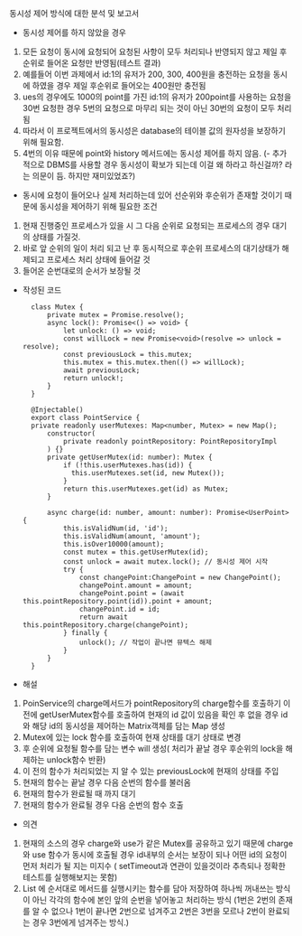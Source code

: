 동시성 제어 방식에 대한 분석 및 보고서

* 동시성 제어를 하지 않았을 경우
 1. 모든 요청이 동시에 요청되어 요청된 사항이 모두 처리되나 반영되지 않고 제일 후순위로 들어온 요청만 반영됨(테스트 결과)
 2. 예를들어 이번 과제에서 id:1의 유저가 200, 300, 400원을 충전하는 요청을 동시에 하였을 경우 제일 후순위로 들어오는 400원만 충전됨
 3. ues의 경우에도 1000의 point를 가진 id:1의 유저가 200point를 사용하는 요청을 30번 요청한 경우 5번의 요청으로 마무리 되는 것이 아닌 30번의 요청이 모두 처리됨
 4. 따라서 이 프로젝트에서의 동시성은 database의 테이블 값의 원자성을 보장하기 위해 필요함.
 5. 4번의 이유 때문에 point와 history 메서드에는 동시성 제어를 하지 않음.
   (- 추가적으로 DBMS를 사용할 경우 동시성이 확보가 되는데 이걸 왜 하라고 하신걸까? 라는 의문이 듬. 하지만 재미있었죠?)

* 동시에 요청이 들어오나 실제 처리하는데 있어 선순위와 후순위가 존재할 것이기 때문에 동시성을 제어하기 위해 필요한 조건
 1. 현재 진행중인 프로세스가 있을 시 그 다음 순위로 요청되는 프로세스의 경우 대기의 상태를 가질것.
 2. 바로 앞 순위의 일이 처리 되고 난 후 동시적으로 후순위 프로세스의 대기상태가 해제되고 프로세스 처리 상태에 들어갈 것
 3. 들어온 순번대로의 순서가 보장될 것

* 작성된 코드

        
        class Mutex {
        	private mutex = Promise.resolve();
        	async lock(): Promise<() => void> {
        		let unlock: () => void;
        		const willLock = new Promise<void>(resolve => unlock = resolve);
        		const previousLock = this.mutex;
        		this.mutex = this.mutex.then(() => willLock);
        		await previousLock;
        		return unlock!;
        	}
        }

        @Injectable()
        export class PointService {
        private readonly userMutexes: Map<number, Mutex> = new Map();
        	constructor(
        		private readonly pointRepository: PointRepositoryImpl
        	) {}
        	private getUserMutex(id: number): Mutex {
        		if (!this.userMutexes.has(id)) {
        		  this.userMutexes.set(id, new Mutex());
        		}
        		return this.userMutexes.get(id) as Mutex;
        	}

        	async charge(id: number, amount: number): Promise<UserPoint> {
        		this.isValidNum(id, 'id');
        		this.isValidNum(amount, 'amount');
        		this.isOver10000(amount);
        		const mutex = this.getUserMutex(id);
        		const unlock = await mutex.lock(); // 동시성 제어 시작
        		try {
        			const changePoint:ChangePoint = new ChangePoint();
        			changePoint.amount = amount;
        			changePoint.point = (await this.pointRepository.point(id)).point + amount;
        			changePoint.id = id;
        			return await this.pointRepository.charge(changePoint);
        		} finally {
        			unlock(); // 작업이 끝나면 뮤텍스 해제
        		}
        	}
        }

* 해설
 1. PoinService의 charge메서드가 pointRepository의 charge함수를 호출하기 이전에
    getUserMutex함수를 호출하여 현재의 id 값이 있음을 확인 후 없을 경우 id와 해당 id의 동시성을 제어하는 Matrix객체를 담는 Map 생성
 2. Mutex에 있는 lock 함수를 호출하여 현재 상태를 대기 상태로 변경
 3. 후 순위에 요청될 함수를 담는 변수 will 생성( 처리가 끝날 경우 후순위의 lock을 해제하는 unlock함수 반환)
 4. 이 전의 함수가 처리되었는 지 알 수 있는 previousLock에 현재의 상태를 주입
 5. 현재의 함수는 끝날 경우 다음 순번의 함수를 불러옴
 6. 현재의 함수가 완료될 때 까지 대기
 7. 현재의 함수가 완료될 경우 다음 순번의 함수 호출

* 의견
 1. 현재의 소스의 경우 charge와 use가 같은 Mutex를 공유하고 있기 때문에 charge 와 use 함수가 동시에 호출될 경우
    id내부의 순서는 보장이 되나 어떤 id의 요청이 먼저 처리가 될 지는 미지수 ( setTimeout과 연관이 있을것이라 추측되나 정확한 테스트를 실행해보지는 못함)
 2. List 에 순서대로 메서드를 실행시키는 함수를 담아 저장하여 하나씩 꺼내쓰는 방식이 아닌 각각의 함수에 본인 앞의 순번을 넣어놓고 처리하는 방식
   (1번은 2번의 존재를 알 수 없으나 1번이 끝나면 2번으로 넘겨주고 2번은 3번을 모르나 2번이 완료되는 경우 3번에게 넘겨주는 방식.)
 
